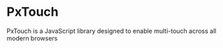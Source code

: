 PxTouch
=======

PxTouch is a JavaScript library designed to enable multi-touch across all modern browsers